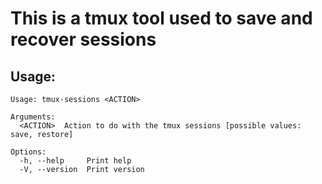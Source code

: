 # This is a tmux tool used to save and recover sessions

## Usage:
```
Usage: tmux-sessions <ACTION>

Arguments:
  <ACTION>  Action to do with the tmux sessions [possible values: save, restore]

Options:
  -h, --help     Print help
  -V, --version  Print version
```
